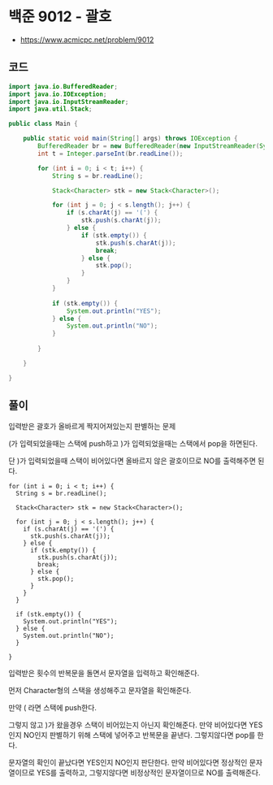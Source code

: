 # 백준 9012 - 괄호
- https://www.acmicpc.net/problem/9012

## 코드
``` java
import java.io.BufferedReader;
import java.io.IOException;
import java.io.InputStreamReader;
import java.util.Stack;

public class Main {

	public static void main(String[] args) throws IOException {
		BufferedReader br = new BufferedReader(new InputStreamReader(System.in));
		int t = Integer.parseInt(br.readLine());

		for (int i = 0; i < t; i++) {
			String s = br.readLine();

			Stack<Character> stk = new Stack<Character>();

			for (int j = 0; j < s.length(); j++) {
				if (s.charAt(j) == '(') {
					stk.push(s.charAt(j));
				} else {
					if (stk.empty()) {
						stk.push(s.charAt(j));
						break;
					} else {
						stk.pop();
					}
				}
			}
			
			if (stk.empty()) {
				System.out.println("YES");
			} else {
				System.out.println("NO");
			}
			
		}

	}

}
```

## 풀이
입력받은 괄호가 올바르게 짝지어져있는지 판별하는 문제

(가 입력되었을때는 스택에 push하고 )가 입력되었을때는 스택에서 pop을 하면된다. 

단 )가 입력되었을때 스택이 비어있다면 올바르지 않은 괄호이므로 NO를 출력해주면 된다.

```
for (int i = 0; i < t; i++) {
  String s = br.readLine();

  Stack<Character> stk = new Stack<Character>();

  for (int j = 0; j < s.length(); j++) {
    if (s.charAt(j) == '(') {
      stk.push(s.charAt(j));
    } else {
      if (stk.empty()) {
        stk.push(s.charAt(j));
        break;
      } else {
        stk.pop();
      }
    }
  }

  if (stk.empty()) {
    System.out.println("YES");
  } else {
    System.out.println("NO");
  }

}
```
입력받은 횟수의 반복문을 돌면서 문자열을 입력하고 확인해준다.

먼저 Character형의 스택을 생성해주고 문자열을 확인해준다.

만약 ( 라면 스택에 push한다. 

그렇지 않고 )가 왔을경우 스택이 비어있는지 아닌지 확인해준다. 
만약 비어있다면 YES인지 NO인지 판별하기 위해 스택에 넣어주고 반복문을 끝낸다.
그렇지않다면 pop를 한다.

문자열의 확인이 끝났다면 YES인지 NO인지 판단한다. 만약 비어있다면 정상적인 문자열이므로 YES를 출력하고, 
그렇지않다면 비정상적인 문자열이므로 NO를 출력해준다.
